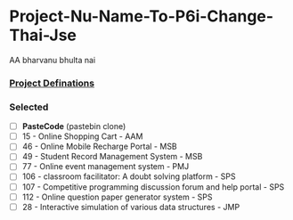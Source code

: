 # Project-Nu-Name-To-P6i-Change-Thai-Jse
AA bharvanu bhulta nai

### [Project Definations](https://drive.google.com/file/d/18djoxaUr7eOjBMaJscG3Lhm1R-fKQVrP/view?usp=sharing)

### Selected
 - [ ]  **PasteCode** (pastebin clone)
 - [ ] 15 - Online Shopping Cart - AAM
 - [ ] 46 - Online Mobile Recharge Portal - MSB
 - [ ] 49 - Student Record Management System - MSB
 - [ ] 77 - Online event management system - PMJ
 - [ ] 106 - classroom facilitator: A doubt solving platform - SPS
 - [ ] 107 - Competitive programming discussion forum and help portal - SPS
 - [ ] 112 - Online question paper generator system - SPS
 - [ ] 28 - Interactive simulation of various data structures - JMP
